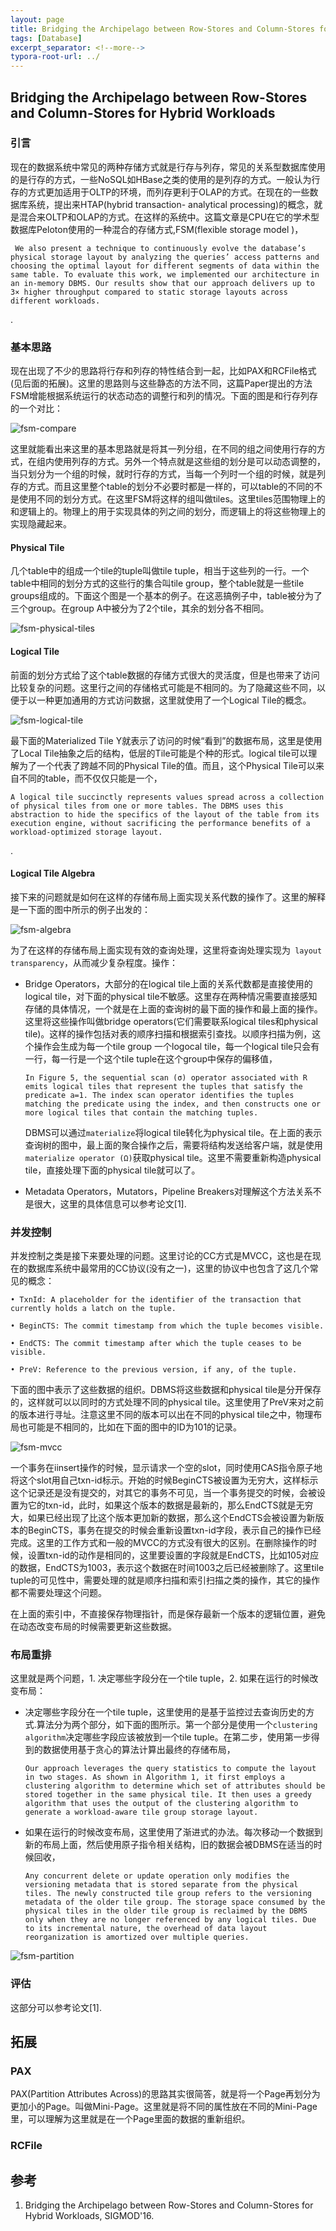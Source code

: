 ```yaml
---
layout: page
title: Bridging the Archipelago between Row-Stores and Column-Stores for Hybrid Workloads
tags: [Database]
excerpt_separator: <!--more-->
typora-root-url: ../
---
```




## Bridging the Archipelago between Row-Stores and Column-Stores for Hybrid Workloads 



### 引言

  现在的数据系统中常见的两种存储方式就是行存与列存，常见的关系型数据库使用的是行存的方式，一些NoSQL如HBase之类的使用的是列存的方式。一般认为行存的方式更加适用于OLTP的环境，而列存更利于OLAP的方式。在现在的一些数据库系统，提出来HTAP(hybrid transaction- analytical processing)的概念，就是混合来OLTP和OLAP的方式。在这样的系统中。这篇文章是CPU在它的学术型数据库Peloton使用的一种混合的存储方式,FSM(flexible storage model )，

```
 We also present a technique to continuously evolve the database’s physical storage layout by analyzing the queries’ access patterns and choosing the optimal layout for different segments of data within the same table. To evaluate this work, we implemented our architecture in an in-memory DBMS. Our results show that our approach delivers up to 3× higher throughput compared to static storage layouts across different workloads.
```

.

### 基本思路

  现在出现了不少的思路将行存和列存的特性结合到一起，比如PAX和RCFile格式(见后面的拓展)。这里的思路则与这些静态的方法不同，这篇Paper提出的方法FSM增能根据系统运行的状态动态的调整行和列的情况。下面的图是和行存列存的一个对比：

![fsm-compare](/assets/img/fsm-compare.png)

  这里就能看出来这里的基本思路就是将其一列分组，在不同的组之间使用行存的方式，在组内使用列存的方式。另外一个特点就是这些组的划分是可以动态调整的，当只划分为一个组的时候，就时行存的方式，当每一个列时一个组的时候，就是列存的方式。而且这里整个table的划分不必要时都是一样的，可以table的不同的不是使用不同的划分方式。在这里FSM将这样的组叫做tiles。这里tiles范围物理上的和逻辑上的。物理上的用于实现具体的列之间的划分，而逻辑上的将这些物理上的实现隐藏起来。



####  Physical Tile 

  几个table中的组成一个tile的tuple叫做tile tuple，相当于这些列的一行。一个table中相同的划分方式的这些行的集合叫tile group，整个table就是一些tile groups组成的。下面这个图是一个基本的例子。在这恶搞例子中，table被分为了三个group。在group A中被分为了2个tile，其余的划分各不相同。

![fsm-physical-tiles](/assets/img/fsm-physical-tiles.png)

#### Logical Tile 

  前面的划分方式给了这个table数据的存储方式很大的灵活度，但是也带来了访问比较复杂的问题。这里行之间的存储格式可能是不相同的。为了隐藏这些不同，以便于以一种更加通用的方式访问数据，这里就使用了一个Logical Tile的概念。

![fsm-logical-tile](/assets/img/fsm-logical-tile.png)

最下面的Materialized Tile Y就表示了访问的时候“看到”的数据布局，这里是使用了Local Tile抽象之后的结构，低层的Tile可能是个种的形式。logical tile可以理解为了一个代表了跨越不同的Physical Tile的值。而且，这个Physical Tile可以来自不同的table，而不仅仅只能是一个，

```
A logical tile succinctly represents values spread across a collection of physical tiles from one or more tables. The DBMS uses this abstraction to hide the specifics of the layout of the table from its execution engine, without sacrificing the performance benefits of a workload-optimized storage layout.
```

.

#### Logical Tile Algebra 

   接下来的问题就是如何在这样的存储布局上面实现关系代数的操作了。这里的解释是一下面的图中所示的例子出发的：

![fsm-algebra](/assets/img/fsm-algebra.png)

 为了在这样的存储布局上面实现有效的查询处理，这里将查询处理实现为` layout transparency`，从而减少复杂程度。操作：

* Bridge Operators，大部分的在logical tile上面的关系代数都是直接使用的logical tile，对下面的physical tile不敏感。这里存在两种情况需要直接感知存储的具体情况，一个就是在上面的查询树的最下面的操作和最上面的操作。这里将这些操作叫做bridge operators(它们需要联系logical tiles和physical tile)。这样的操作包括对表的顺序扫描和根据索引查找。以顺序扫描为例，这个操作会生成为每一个tile group 一个logocal tile，每一个logical tile只会有一行，每一行是一个这个tile tuple在这个group中保存的偏移值，

  ```
  In Figure 5, the sequential scan (σ) operator associated with R emits logical tiles that represent the tuples that satisfy the predicate a=1. The index scan operator identifies the tuples matching the predicate using the index, and then constructs one or more logical tiles that contain the matching tuples.
  ```

  DBMS可以通过`materialize`将logical tile转化为physical tile。在上面的表示查询树的图中，最上面的聚合操作之后，需要将结构发送给客户端，就是使用` materialize operator (Ω)`获取physical tile。这里不需要重新构造physical tile，直接处理下面的physical tile就可以了。

* Metadata Operators，Mutators，Pipeline Breakers对理解这个方法关系不是很大，这里的具体信息可以参考论文[1].



### 并发控制

   并发控制之类是接下来要处理的问题。这里讨论的CC方式是MVCC，这也是在现在的数据库系统中最常用的CC协议(没有之一)，这里的协议中也包含了这几个常见的概念：

```
• TxnId: A placeholder for the identifier of the transaction that currently holds a latch on the tuple.

• BeginCTS: The commit timestamp from which the tuple becomes visible.

• EndCTS: The commit timestamp after which the tuple ceases to be visible.

• PreV: Reference to the previous version, if any, of the tuple.
```

下面的图中表示了这些数据的组织。DBMS将这些数据和physical tile是分开保存的，这样就可以以同时的方式处理不同的physical tile。这里使用了PreV来对之前的版本进行寻址。注意这里不同的版本可以出在不同的physical tile之中，物理布局也可能是不相同的，比如在下面的图中的ID为101的记录。

![fsm-mvcc](/assets/img/fsm-mvcc.png)

 一个事务在iinsert操作的时候，显示请求一个空的slot，同时使用CAS指令原子地将这个slot用自己txn-id标示。开始的时候BeginCTS被设置为无穷大，这样标示这个记录还是没有提交的，对其它的事务不可见，当一个事务提交的时候，会被设置为它的txn-id，此时，如果这个版本的数据是最新的，那么EndCTS就是无穷大，如果已经出现了比这个版本更加新的数据，那么这个EndCTS会被设置为新版本的BeginCTS，事务在提交的时候会重新设置txn-id字段，表示自己的操作已经完成。这里的工作方式和一般的MVCC的方式没有很大的区别。在删除操作的时候，设置txn-id的动作是相同的，这里要设置的字段就是EndCTS，比如105对应的数据，EndCTS为1003，表示这个数据在时间1003之后已经被删除了。这里tile tuple的可见性中，需要处理的就是顺序扫描和索引扫描之类的操作，其它的操作都不需要处理这个问题。

  在上面的索引中，不直接保存物理指针，而是保存最新一个版本的逻辑位置，避免在动态改变布局的时候需要更新这些数据。



### 布局重排

  这里就是两个问题，1. 决定哪些字段分在一个tile tuple，2. 如果在运行的时候改变布局：

* 决定哪些字段分在一个tile tuple，这里使用的是基于监控过去查询历史的方式.算法分为两个部分，如下面的图所示。第一个部分是使用一个`clustering algorithm`决定哪些字段应该被放到一个tile tuple。在第二步，使用第一步得到的数据使用基于贪心的算法计算出最终的存储布局，

  ```
  Our approach leverages the query statistics to compute the layout in two stages. As shown in Algorithm 1, it first employs a clustering algorithm to determine which set of attributes should be stored together in the same physical tile. It then uses a greedy algorithm that uses the output of the clustering algorithm to generate a workload-aware tile group storage layout.
  ```

* 如果在运行的时候改变布局，这里使用了渐进式的办法。每次移动一个数据到新的布局上面，然后使用原子指令相关结构，旧的数据会被DBMS在适当的时候回收，

  ```
  Any concurrent delete or update operation only modifies the versioning metadata that is stored separate from the physical tiles. The newly constructed tile group refers to the versioning metadata of the older tile group. The storage space consumed by the physical tiles in the older tile group is reclaimed by the DBMS only when they are no longer referenced by any logical tiles. Due to its incremental nature, the overhead of data layout reorganization is amortized over multiple queries.
  ```

  

![fsm-partition](/assets/img/fsm-partition.png)

### 评估

  这部分可以参考论文[1].





## 拓展



### PAX

 PAX(Partition Attributes Across)的思路其实很简答，就是将一个Page再划分为更加小的Page。叫做Mini-Page。这里就是将不同的属性放在不同的Mini-Page里，可以理解为这里就是在一个Page里面的数据的重新组织。



### RCFile



## 参考

1. Bridging the Archipelago between Row-Stores and Column-Stores for Hybrid Workloads, SIGMOD'16.

